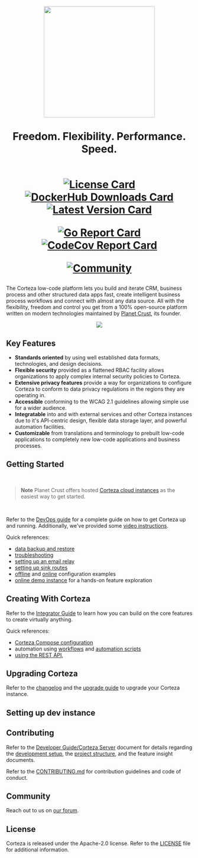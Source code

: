 <h1 align="center">
  <img width="300px" src=".github/assets/corteza_logo.svg" />
  <br />
  <br />
  <abbr>Freedom. Flexibility. Performance. Speed.</abbr>
  <br />
  <br />
  <div align="center">

  [![License Card](https://img.shields.io/github/license/cortezaproject/corteza?style=for-the-badge)](https://img.shields.io/github/license/cortezaproject/corteza?style=for-the-badge)
  [![DockerHub Downloads Card](https://img.shields.io/docker/pulls/cortezaproject/corteza?style=for-the-badge)](https://img.shields.io/docker/pulls/cortezaproject/corteza?style=for-the-badge)
  [![Latest Version Card](https://img.shields.io/github/v/release/cortezaproject/corteza?label=stable%20version&style=for-the-badge)](https://img.shields.io/github/v/release/cortezaproject/corteza?label=stable%20version&style=for-the-badge)

  [![Go Report Card](https://goreportcard.com/badge/github.com/cortezaproject/corteza?style=for-the-badge)](https://goreportcard.com/report/github.com/cortezaproject/corteza?style=for-the-badge)
  [![CodeCov Report Card](https://img.shields.io/codecov/c/github/cortezaproject/corteza-server?style=for-the-badge)](https://img.shields.io/codecov/c/github/cortezaproject/corteza-server?style=for-the-badge)

  [![Community](https://img.shields.io/discourse/topics?server=https%3A%2F%2Fforum.cortezaproject.org%2F&style=for-the-badge)](https://img.shields.io/discourse/topics?server=https%3A%2F%2Fforum.cortezaproject.org%2F&style=for-the-badge)


  </div>
</h1>

The Corteza low-code platform lets you build and iterate CRM, business process and other structured data apps fast, create intelligent business process workflows and connect with almost any data source.
All with the flexibility, freedom and control you get from a 100% open-source platform written on modern technologies maintained by [Planet Crust](https://www.planetcrust.com/), its founder.

<div align="center">
  <img src=".github/assets/hero-animation.webp">
</div>

## Key Features

* **Standards oriented** by using well established data formats, technologies, and design decisions.
* **Flexible security** provided as a flattened RBAC facility allows organizations to apply complex internal security policies to Corteza.
* **Extensive privacy features** provide a way for organizations to configure Corteza to conform to data privacy regulations in the regions they are operating in.
* **Accessible** conforming to the WCAG 2.1 guidelines allowing simple use for a wider audience.
* **Integratable** into and with external services and other Corteza instances due to it's API-centric design, flexible data storage layer, and powerful automation facilities.
* **Customizable** from translations and terminology to prebuilt low-code applications to completely new low-code applications and business processes.

## Getting Started

<br />

> **Note**
> Planet Crust offers hosted [Corteza cloud instances](https://www.planetcrust.com/start-trial-lp-main) as the easiest way to get started.

<br />

Refer to the [DevOps guide](https://docs.cortezaproject.org/corteza-docs/2022.9/devops-guide/index.html) for a complete guide on how to get Corteza up and running.
Additionally, we've provided some [video instructions](https://forum.cortezaproject.org/t/videos-on-how-to-set-up-corteza/91).

Quick references:
* [data backup and restore](https://docs.cortezaproject.org/corteza-docs/2022.9/devops-guide/maintenance/backups.html)
* [troubleshooting](https://docs.cortezaproject.org/corteza-docs/2022.9/devops-guide/troubleshooting/index.html)
* [setting up an email relay](https://docs.cortezaproject.org/corteza-docs/2022.9/devops-guide/email-relay.html)
* [setting up sink routes](https://docs.cortezaproject.org/corteza-docs/2022.9/devops-guide/sink-route.html)
* [offline](https://docs.cortezaproject.org/corteza-docs/2022.9/devops-guide/examples/deploy-offline/index.html) and [online](https://docs.cortezaproject.org/corteza-docs/2022.9/devops-guide/examples/deploy-online/index.html) configuration examples
* [online demo instance](https://latest.cortezaproject.org/) for a hands-on feature exploration

## Creating With Corteza

Refer to the [Integrator Guide](https://docs.cortezaproject.org/corteza-docs/2022.9/integrator-guide/index.html) to learn how you can build on the core features to create virtually anything.

Quick references:
* [Corteza Compose configuration](https://docs.cortezaproject.org/corteza-docs/2022.9/integrator-guide/compose-configuration/index.html)
* automation using [workflows](https://docs.cortezaproject.org/corteza-docs/2022.9/integrator-guide/automation/workflows/index.html) and [automation scripts](https://docs.cortezaproject.org/corteza-docs/2022.9/integrator-guide/automation/automation-scripts/index.html)
* [using the REST API](https://docs.cortezaproject.org/corteza-docs/2022.9/integrator-guide/accessing-corteza/index.html),

## Upgrading Corteza

Refer to the [changelog](https://docs.cortezaproject.org/corteza-docs/2022.9/changelog/index.html) and the [upgrade guide](https://docs.cortezaproject.org/corteza-docs/2022.9/devops-guide/upgrade/index.html) to upgrade your Corteza instance.

## Setting up dev instance



## Contributing

Refer to the [Developer Guide/Corteza Server](https://docs.cortezaproject.org/corteza-docs/2022.9/developer-guide/corteza-server/index.html) document for details regarding the [development setup](https://docs.cortezaproject.org/corteza-docs/2022.9/developer-guide/corteza-server/index.html#_development_setup), the [project structure](https://docs.cortezaproject.org/corteza-docs/2022.9/developer-guide/corteza-server/structure.html), and the feature insight documents.

Refer to the [CONTRIBUTING.md](CONTRIBUTING.md) for contribution guidelines and code of conduct.

## Community

Reach out to us on [our forum](https://forum.cortezaproject.org/).

## License

Corteza is released under the Apache-2.0 license.
Refer to the [LICENSE](LICENSE) file for additional information.
